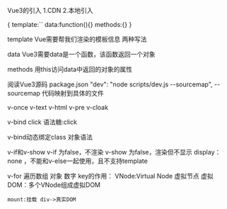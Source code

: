 Vue3的引入
  1.CDN
  2.本地引入

{
template:``
data:function(){}
methods:{}
}

template
  Vue需要帮我们渲染的模板信息
  两种写法

data
  Vue3需要data是一个函数，该函数返回一个对象

methods
  用this访问data中返回的对象的属性


阅读Vue3源码
  package.json 
  "dev": "node scripts/dev.js --sourcemap",
      --sourcemap  代码映射到具体的文件

v-once v-text v-html v-pre v-cloak

v-bind
  <a v-bind:href="link">click</a>
  语法糖:<a :href="link">click</a>

v-bind动态绑定class
  对象语法

v-if和v-show
  v-if 为false，不渲染
  v-show 为false，渲染但不显示 display：none ，不能和v-else一起使用，且不支持template

v-for 遍历数组 对象 数字
    key的作用：
      VNode:Virtual Node 虚拟节点
      虚拟DOM：多个VNode组成虚拟DOM

    mount:挂载 div->真实DOM
